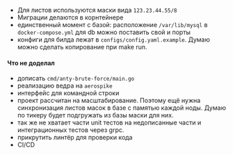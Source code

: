 - Для листов используются маски вида `123.23.44.55/8`
- Миграции делаются в корнтейнере
- единственный момент с базой: расположение `/var/lib/mysql` в  `docker-compose.yml` для db можно поставить свой и порты
- конфиги для билда лежат в `configs/config.yaml.example`. Думаю можно сделать копирование при make run.

#### Что не доделал
- дописать `cmd/anty-brute-force/main.go`
- реализацию ведра на `aerospike`
- интерфейс для командной строки
- проект рассчитан на масштабирование. Поэтому ещё нужна синхронизация листов масок в базе с памятью каждой ноды. Думаю по тикеру будет подгружать из базы маски для них.
- так же не хватает части unit тестов на недописанные части и интеграционных тестов через grpc.
- прикрутить линтёр для проверки кода 
- CI/CD 